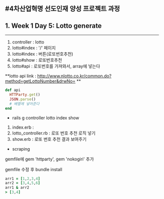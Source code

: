 #4차산업혁명 선도인재 양성 프로젝트 과정
---
## 1. Week 1 Day 5:  Lotto generate

***

1. controller : lotto
2. lotto#index : '/' 페이지
3. lotto#index : 버튼(로또번호추천)
4. lotto#show : 로또번호추천
5. lotto#api : 로또번호를 가져와서, array에 넣는다



**lotto api link : http://www.nlotto.co.kr/common.do?method=getLottoNumber&drwNo= **

```ruby
def api
  HTTParty.get()
  JSON.parse()
  # 배열에 넣어준다
end
```



+ rails g controller lotto index show

1. index.erb : 
2. lotto_controller.rb : 로또 번호 추천 로직 넣기
3. show.erb : 로또 번호 추천 결과 보여주기



+ scraping

gemfile에 gem 'httparty', gem 'nokogiri' 추가

gemfile 수정 후 bundle install

```ruby
arr1 = [1,2,3,4]
arr2 = [3,4,5,6]
arr1 & arr2
> [3,4]
```

